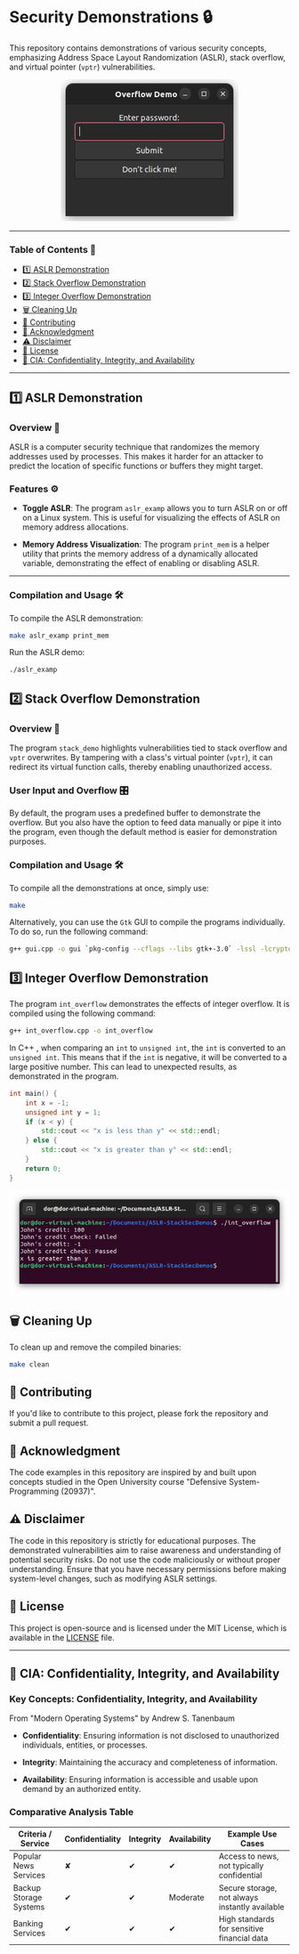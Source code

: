 # Security Demonstrations 🔒

This repository contains demonstrations of various security concepts, emphasizing Address Space Layout Randomization (ASLR), stack overflow, and virtual pointer (`vptr`) vulnerabilities.

<p align="center">
  <img src="./images/image.png" alt="Image description">
</p>

---

### Table of Contents 📜

<!-- @import "[TOC]" {cmd="toc" depthFrom=2 depthTo=2 orderedList=false} -->

<!-- code_chunk_output -->

- [1️⃣ ASLR Demonstration](#1️⃣-aslr-demonstration)
- [2️⃣ Stack Overflow Demonstration](#2️⃣-stack-overflow-demonstration)
- [3️⃣ Integer Overflow Demonstration](#3️⃣-integer-overflow-demonstration)
- [🗑 Cleaning Up](#-cleaning-up)
- [🤝 Contributing](#-contributing)
- [🙏 Acknowledgment](#-acknowledgment)
- [⚠️ Disclaimer](#️-disclaimer)
- [📜 License](#-license)
- [🧮 CIA: Confidentiality, Integrity, and Availability](#-cia-confidentiality-integrity-and-availability)

<!-- /code_chunk_output -->

---

## 1️⃣ ASLR Demonstration

### Overview 📝

ASLR is a computer security technique that randomizes the memory addresses used by processes. This makes it harder for an attacker to predict the location of specific functions or buffers they might target.

### Features ⚙️

- **Toggle ASLR**: The program `aslr_examp` allows you to turn ASLR on or off on a Linux system. This is useful for visualizing the effects of ASLR on memory address allocations.

- **Memory Address Visualization**: The program `print_mem` is a helper utility that prints the memory address of a dynamically allocated variable, demonstrating the effect of enabling or disabling ASLR.

---

### Compilation and Usage 🛠

To compile the ASLR demonstration:

```bash
make aslr_examp print_mem
```

Run the ASLR demo:

```bash
./aslr_examp
```

## 2️⃣ Stack Overflow Demonstration

### Overview 📝

The program `stack_demo` highlights vulnerabilities tied to stack overflow and `vptr` overwrites. By tampering with a class's virtual pointer (`vptr`), it can redirect its virtual function calls, thereby enabling unauthorized access.

### User Input and Overflow 🎛

By default, the program uses a predefined buffer to demonstrate the overflow. But you also have the option to feed data manually or pipe it into the program, even though the default method is easier for demonstration purposes.

### Compilation and Usage 🛠

To compile all the demonstrations at once, simply use:

```bash
make
```

Alternatively, you can use the `Gtk` GUI to compile the programs individually. To do so, run the following command:

```bash
g++ gui.cpp -o gui `pkg-config --cflags --libs gtk+-3.0` -lssl -lcrypto  -w -fno-stack-protector -g -no-pie -g3 -DNO_PIE
```

## 3️⃣ Integer Overflow Demonstration

The program `int_overflow` demonstrates the effects of integer overflow. It is compiled using the following command:

```bash
g++ int_overflow.cpp -o int_overflow
```

In C++ , when comparing an `int` to `unsigned int`, the `int` is converted to an `unsigned int`. This means that if the `int` is negative, it will be converted to a large positive number. This can lead to unexpected results, as demonstrated in the program.

```cpp
int main() {
    int x = -1;
    unsigned int y = 1;
    if (x < y) {
        std::cout << "x is less than y" << std::endl;
    } else {
        std::cout << "x is greater than y" << std::endl;
    }
    return 0;
}
```

![Alt text](images/int.png)

## 🗑 Cleaning Up

To clean up and remove the compiled binaries:

```bash
make clean
```

## 🤝 Contributing

If you'd like to contribute to this project, please fork the repository and submit a pull request.

## 🙏 Acknowledgment

The code examples in this repository are inspired by and built upon concepts studied in the Open University course "Defensive System-Programming (20937)".

## ⚠️ Disclaimer

The code in this repository is strictly for educational purposes. The demonstrated vulnerabilities aim to raise awareness and understanding of potential security risks. Do not use the code maliciously or without proper understanding. Ensure that you have necessary permissions before making system-level changes, such as modifying ASLR settings.

## 📜 License

This project is open-source and is licensed under the MIT License, which is available in the [LICENSE](LICENSE) file.

---

## 🧮 CIA: Confidentiality, Integrity, and Availability

### Key Concepts: Confidentiality, Integrity, and Availability

From "Modern Operating Systems" by Andrew S. Tanenbaum

- **Confidentiality**: Ensuring information is not disclosed to unauthorized individuals, entities, or processes.

- **Integrity**: Maintaining the accuracy and completeness of information.

- **Availability**: Ensuring information is accessible and usable upon demand by an authorized entity.

### Comparative Analysis Table

| Criteria / Service        | Confidentiality | Integrity | Availability | Example Use Cases                        |
|---------------------------|-----------------|-----------|--------------|------------------------------------------|
| Popular News Services     |        ✘        |     ✔     |      ✔       | Access to news, not typically confidential|
| Backup Storage Systems    |        ✔        |     ✔     |  Moderate    | Secure storage, not always instantly available |
| Banking Services          |        ✔        |     ✔     |      ✔       | High standards for sensitive financial data  |
